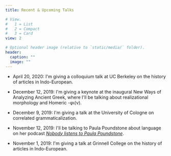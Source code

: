 ```yaml
---
title: Recent & Upcoming Talks

# View.
#   1 = List
#   2 = Compact
#   3 = Card
view: 2

# Optional header image (relative to `static/media/` folder).
header:
  caption: ""
  image: ""
---
```



- April 20, 2020: I'm giving a colloquium talk at UC Berkeley on the history of articles in Indo-European.

- December 12, 2019: I'm giving a keynote at the inaugural New Ways of Analyzing Ancient Greek, where I'll be talking about 
realizational morphology and Homeric -φι(ν).

- December 9, 2019: I'm giving a talk at the University of Cologne on correlated grammaticalization. 

- November 12, 2019: I'll be talking to Paula Poundstone about language on her podcast [_Nobody listens to Paula Poundstone_](http://www.paulapoundstone.com/2018/07/16/nltpp_podcast/).

- November 1, 2019: I'm giving a talk at Grinnell College on the history of articles in Indo-European.
